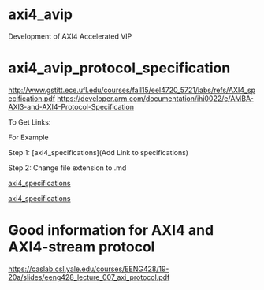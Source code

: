 # axi4_avip
Development of AXI4 Accelerated VIP

# axi4_avip_protocol_specification
http://www.gstitt.ece.ufl.edu/courses/fall15/eel4720_5721/labs/refs/AXI4_specification.pdf
https://developer.arm.com/documentation/ihi0022/e/AMBA-AXI3-and-AXI4-Protocol-Specification

To Get Links:

For Example

Step 1: [axi4_specifications](Add Link to specifications)

Step 2: Change file extension to .md

[axi4_specifications](http://www.gstitt.ece.ufl.edu/courses/fall15/eel4720_5721/labs/refs/AXI4_specification.pdf)

[axi4_specifications](https://developer.arm.com/documentation/ihi0022/e/AMBA-AXI3-and-AXI4-Protocol-Specification)

# Good information for AXI4 and AXI4-stream protocol
https://caslab.csl.yale.edu/courses/EENG428/19-20a/slides/eeng428_lecture_007_axi_protocol.pdf

